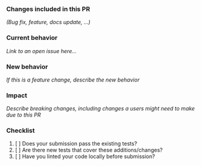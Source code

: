 ### Changes included in this PR

_(Bug fix, feature, docs update, ...)_

### Current behavior

_Link to an open issue here..._

### New behavior

_If this is a feature change, describe the new behavior_

### Impact

_Describe breaking changes, including changes a users might need to make due to this PR_

### Checklist

1. [ ] Does your submission pass the existing tests?
2. [ ] Are there new tests that cover these additions/changes?
3. [ ] Have you linted your code locally before submission?
